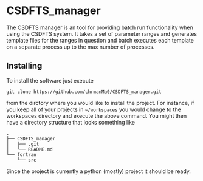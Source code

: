 # CSDFTS_manager
The CSDFTS manager is an tool for providing batch run functionality when using the CSDFTS system.
It takes a set of parameter ranges and generates template files for the ranges in question
and batch executes each template on a separate process up to the max number of processes.

## Installing
To install the software just execute

    git clone https://github.com/chrmanMa0/CSDFTS_manager.git

from the dirctory where you would like to install the project.
For instance, if you keep all of your projects in `~/workspaces` you would change
to the workspaces directory and execute the above command.  You might then have a
directory structure that looks something like

    .
    ├── CSDFTS_manager
    │   ├── .git
    │   └── README.md
    └── fortran
        └── src

Since the project is currently a python (mostly) project it should be ready.
